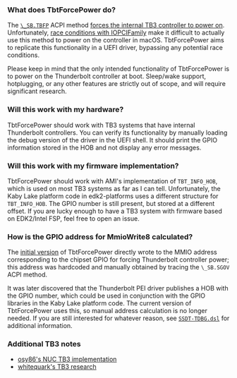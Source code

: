 ### What does TbtForcePower do?

The [`\_SB.TBFP`][1] ACPI method
[forces the internal TB3 controller to power on][2]. Unfortunately,
[race conditions with IOPCIFamily][3] make it difficult to actually use this method to
power on the controller in macOS. TbtForcePower aims to replicate this
functionality in a UEFI driver, bypassing any potential race conditions.

Please keep in mind that the only intended functionality of TbtForcePower is to
power on the Thunderbolt controller at boot. Sleep/wake support, hotplugging,
or any other features are strictly out of scope, and will require significant
research.

### Will this work with my hardware?

TbtForcePower should work with TB3 systems that have internal Thunderbolt
controllers. You can verify its functionality by manually loading the debug
version of the driver in the UEFI shell. It should print the GPIO information
stored in the HOB and not display any error messages.

### Will this work with my firmware implementation?

TbtForcePower should work with AMI's implementation of `TBT_INFO_HOB`, which is
used on most TB3 systems as far as I can tell. Unfortunately, the Kaby Lake
platform code in edk2-platforms uses a different structure for `TBT_INFO_HOB`.
The GPIO number is still present, but stored at a different offset. If you are
lucky enough to have a TB3 system with firmware based on EDK2/Intel FSP, feel
free to open an issue.

### How is the GPIO address for MmioWrite8 calculated?

The [initial version][4] of TbtForcePower directly wrote to the MMIO address
corresponding to the chipset GPIO for forcing Thunderbolt controller power;
this address was hardcoded and manually obtained by tracing the `\_SB.SGOV`
ACPI method.

It was later discovered that the Thunderbolt PEI driver publishes a HOB with
the GPIO number, which could be used in conjunction with the GPIO libraries in
the Kaby Lake platform code. The current version of TbtForcePower uses this, so
manual address calculation is no longer needed. If you are still interested for
whatever reason, see [`SSDT-TDBG.dsl`][5] for additional information.

### Additional TB3 notes

 - [osy86's NUC TB3 implementation][6]
 - [whitequark's TB3 research][2]

[1]: https://github.com/tianocore/edk2-platforms/blob/009ff27e0bc0ba02f0697e778d5527c518d29ab0/Platform/Intel/KabylakeOpenBoardPkg/Features/Tbt/AcpiTables/Tbt.asl#L1228
[2]: https://bugzilla.kernel.org/show_bug.cgi?id=189731#c13
[3]: https://osy.gitbook.io/hac-mini-guide/details/thunderbolt-3-fix#force-power
[4]: https://github.com/al3xtjames/ThunderboltPkg/commit/a49ceb5a342b7feae488edb51363bb7f114dd5aa
[5]: https://github.com/al3xtjames/ThunderboltPkg/blob/master/Docs/SSDT-TDBG.dsl
[6]: https://osy.gitbook.io/hac-mini-guide/details/thunderbolt-3-fix
